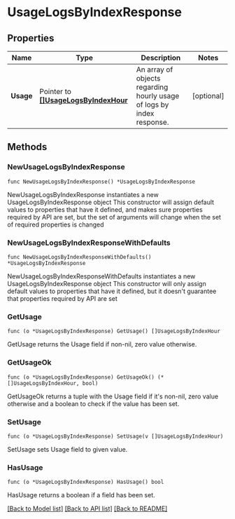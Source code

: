 # UsageLogsByIndexResponse

## Properties

Name | Type | Description | Notes
---- | ---- | ----------- | ------
**Usage** | Pointer to [**[]UsageLogsByIndexHour**](UsageLogsByIndexHour.md) | An array of objects regarding hourly usage of logs by index response. | [optional] 

## Methods

### NewUsageLogsByIndexResponse

`func NewUsageLogsByIndexResponse() *UsageLogsByIndexResponse`

NewUsageLogsByIndexResponse instantiates a new UsageLogsByIndexResponse object
This constructor will assign default values to properties that have it defined,
and makes sure properties required by API are set, but the set of arguments
will change when the set of required properties is changed

### NewUsageLogsByIndexResponseWithDefaults

`func NewUsageLogsByIndexResponseWithDefaults() *UsageLogsByIndexResponse`

NewUsageLogsByIndexResponseWithDefaults instantiates a new UsageLogsByIndexResponse object
This constructor will only assign default values to properties that have it defined,
but it doesn't guarantee that properties required by API are set

### GetUsage

`func (o *UsageLogsByIndexResponse) GetUsage() []UsageLogsByIndexHour`

GetUsage returns the Usage field if non-nil, zero value otherwise.

### GetUsageOk

`func (o *UsageLogsByIndexResponse) GetUsageOk() (*[]UsageLogsByIndexHour, bool)`

GetUsageOk returns a tuple with the Usage field if it's non-nil, zero value otherwise
and a boolean to check if the value has been set.

### SetUsage

`func (o *UsageLogsByIndexResponse) SetUsage(v []UsageLogsByIndexHour)`

SetUsage sets Usage field to given value.

### HasUsage

`func (o *UsageLogsByIndexResponse) HasUsage() bool`

HasUsage returns a boolean if a field has been set.


[[Back to Model list]](../README.md#documentation-for-models) [[Back to API list]](../README.md#documentation-for-api-endpoints) [[Back to README]](../README.md)


